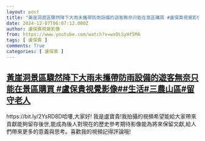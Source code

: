 ```yaml
---
layout: post
title: "黃崖洞景區驟然降下大雨未攜帶防雨設備的遊客無奈只能在景區購買 #盧保貴視覺影像##生活#三農山區#留守老人"
date: 2024-12-07T06:07:12.000Z
author: 盧保貴視覺影像
from: https://www.youtube.com/watch?v=wxOLSyHf5MA
tags: [ 盧保貴 ]
comments: True
categories: [ 盧保貴 ]
---
```

<!--1733551632000-->
[黃崖洞景區驟然降下大雨未攜帶防雨設備的遊客無奈只能在景區購買 #盧保貴視覺影像##生活#三農山區#留守老人](https://www.youtube.com/watch?v=wxOLSyHf5MA)
------

<div>
https://bit.ly/2YsRD8D哈嘍,大家好! 我是盧寶貴!我拍攝的視頻希望能給大家帶來貢獻能夠留存後世,能成為後人對現在的歷史參考期待影像能為將來保留文獻,給人們帶來更多的意義與思考。喜歡我的視頻記得評論哦!
</div>
